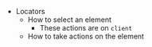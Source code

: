 - Locators
  - How to select an element
    - These actions are on `client`
  - How to take actions on the element